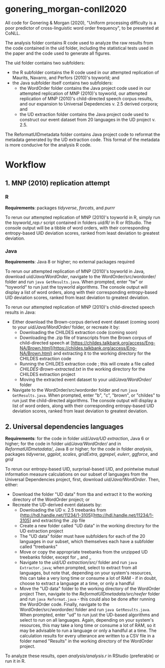 # gonering_morgan-conll2020
All code for Gonering &amp; Morgan (2020), "Uniform processing difficulty is a poor predictor of cross-linguistic word order frequency", to be presented at CoNLL.

The analysis folder contains R code used to analyze the raw results from the code contained in the uid folder, including the statistical tests used in the paper and the code used to generate all figures.

The uid folder contains two subfolders:
- the R subfolder contains the R code used in our attempted replication of Maurits, Navarro, and Perfors (2010)'s toyworld; and
- the Java subfolder itself contains two subfolders:
  - the WordOrder folder contains the Java project code used in our attempted replication of MNP (2010)'s toyworld, our attempted replication of MNP (2010)'s child-directed speech corpus results, and our expansion to Universal Depedencies v. 2.5 derived corpora; and
  - the UD extraction folder contains the Java project code used to construct our event dataset from 20 languages in the UD project v. 2.5.

The ReformatUIDmetadata folder contains Java project code to reformat the metadata generated by the UD extraction code. This format of the metadata is more conducive for the analysis R code.

# Workflow
## 1. MNP (2010) replication attempt
### R
**Requirements**: packages *tidyverse*, *forcats*, and *purrr*

To rerun our attempted replication of MNP (2010)'s toyworld in R, simply run the *toyworld_rep.r* script contained in folders *uid/R/* in R or RStudio. The console output will be a tibble of word orders, with their corresponding entropy-based UID deviation scores, ranked from least deviation to greatest deviation.

### Java
**Requirements**: Java 8 or higher; no external packages required

To rerun our attempted replication of MNP (2010)'s toyworld in Java, download *uid/Java/WordOrder*, navigate to the WordOrder/src/wordorder/ folder and run `java GetResults.java`. When prompted, enter "tw" or "toyworld" to run just the toyworld algorithms. The console output will display a list of word orders, along with their corresponding entropy-based UID deviation scores, ranked from least deviation to greatest deviation.

To rerun our attempted replication of MNP (2010)'s child-directed speech results in Java:
- Either download the Brown-corpus derived event dataset (coming soon) to your *uid/Java/WordOrder/* folder, or recreate it by:
  - Downloading the CHILDES extraction code (coming soon)
  - Downloading the .zip file of transcripts from the Brown corpus of child-directed speech at [https://childes.talkbank.org/access/Eng-NA/Brown.html](https://childes.talkbank.org/access/Eng-NA/Brown.html) and extracting it to the working directory for the CHILDES extraction code
  - Running the CHILDES extraction code ; this will create a file called *CHILDES-Brown-extracted.txt* in the working directory for the CHILDES extraction project
  - Moving the extracted event dataset to your *uid/Java/WordOrder/* folder
- Navigate to the WordOrder/src/wordorder folder and run `java GetResults.java`. When prompted, enter "b", "c", "brown", or "childes" to run just the child-directed algorithms. The console output will display a list of word orders, along with their corresponding entropy-based UID deviation scores, ranked from least deviation to greatest deviation.

## 2. Universal dependencies languages
**Requirements**: for the code in folder *uid/Java/UD extraction*, Java 6 or higher; for the code in folder *uid/Java/WordOrder/* and in *ReformatUIDmetadata/*, Java 8 or higher; for the code in folder *analysis*, packages *tidyverse*, *ggplot*, *scales*, *gridExtra*, *ggrepel*, *eulerr*, *ggforce*, and *grid*

To rerun our entropy-based UID, surprisal-based UID, and pointwise mutual information measure calculations on our subset of languages from the Universal Dependencies project, first, download *uid/Java/WordOrder*. Then, either:
- Download the folder "UD data" from tba and extract it to the working directory of the WordOrder project; or
- Recreate the UD-derived event datasets by:
  - Downloading the UD v. 2.5 treebanks from (http://hdl.handle.net/11234/1-3105)[http://hdl.handle.net/11234/1-3105] and extracting the .zip file
  - Create a new folder called "UD data" in the working directory for the UD extraction project
  - The "UD data" folder must have subfolders for each of the 20 languages in our subset, which themselves each have a subfolder called "treebanks"
  - Move or copy the appropriate treebanks from the unzipped UD treebanks folder, except for _ and _
  - Navigate to the *uid/UD extraction/src/* folder and run `java Extractor.java`; when prompted, select to extract from all languages, but note that, depending on your system's resources, this can take a very long time or consume a lot of RAM - if in doubt, choose to extract a language at a time, or only a handful
  - Move the "UD data" folder to the working directory of the WordOrder project
Then, navigate to the *ReformatUIDmetadata/src/reefer* folder and run `java Reformat.java` - this could also be done after running the WordOrder code. Finally, navigate to the WordOrder/src/wordorder/ folder and run `java GetResults.java`. When prompted, enter "ud" to run just the UD-based algorithms and select to run on all languages. Again, depending on your system's resources, this may take a long time or consume a lot of RAM, so it may be advisable to run a language or only a handful at a time. The calculation results for every utterance are written to a CSV file in a folder named "Results" in the working directory of the WordOrder project.


To analyze these results, open *analysis/analysis.r* in RStudio (preferable) or run it in R. 